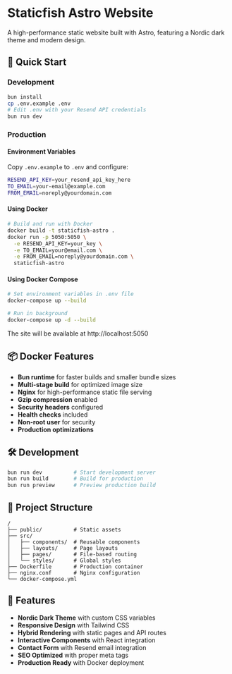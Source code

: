 # Staticfish Astro Website

A high-performance static website built with Astro, featuring a Nordic dark theme and modern design.

## 🚀 Quick Start

### Development
```bash
bun install
cp .env.example .env
# Edit .env with your Resend API credentials
bun run dev
```

### Production

#### Environment Variables
Copy `.env.example` to `.env` and configure:
```bash
RESEND_API_KEY=your_resend_api_key_here
TO_EMAIL=your-email@example.com
FROM_EMAIL=noreply@yourdomain.com
```

#### Using Docker
```bash
# Build and run with Docker
docker build -t staticfish-astro .
docker run -p 5050:5050 \
  -e RESEND_API_KEY=your_key \
  -e TO_EMAIL=your@email.com \
  -e FROM_EMAIL=noreply@yourdomain.com \
  staticfish-astro
```

#### Using Docker Compose
```bash
# Set environment variables in .env file
docker-compose up --build

# Run in background
docker-compose up -d --build
```

The site will be available at http://localhost:5050

## 📦 Docker Features

- **Bun runtime** for faster builds and smaller bundle sizes
- **Multi-stage build** for optimized image size
- **Nginx** for high-performance static file serving
- **Gzip compression** enabled
- **Security headers** configured
- **Health checks** included
- **Non-root user** for security
- **Production optimizations**

## 🛠 Development

```bash
bun run dev          # Start development server
bun run build        # Build for production
bun run preview      # Preview production build
```

## 📁 Project Structure

```
/
├── public/          # Static assets
├── src/
│   ├── components/  # Reusable components
│   ├── layouts/     # Page layouts
│   ├── pages/       # File-based routing
│   └── styles/      # Global styles
├── Dockerfile       # Production container
├── nginx.conf       # Nginx configuration
└── docker-compose.yml
```

## 🎨 Features

- **Nordic Dark Theme** with custom CSS variables
- **Responsive Design** with Tailwind CSS
- **Hybrid Rendering** with static pages and API routes
- **Interactive Components** with React integration
- **Contact Form** with Resend email integration
- **SEO Optimized** with proper meta tags
- **Production Ready** with Docker deployment
